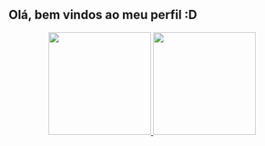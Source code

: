 ## Olá, bem vindos ao meu perfil :D
<div align="center">
  <a href="https://github.com/mickeyhousee">
  <img height="180em" src="https://github-readme-stats.vercel.app/api?username=mickeyhousee&show_icons=true&theme=dracula&include_all_commits=true&count_private=true"/>
  <img height="180em" src="https://github-readme-stats.vercel.app/api/top-langs/?username=mickeyhousee&layout=compact&langs_count=7&theme=dracula"/>
</div>

